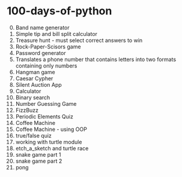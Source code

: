 # 100-days-of-python

0. Band name generator
1. Simple tip and bill split calculator
2. Treasure hunt - must select correct answers to win
3. Rock-Paper-Scisors game
4. Password generator
5. Translates a phone number that contains letters into two formats containing only numbers
6. Hangman game
7. Caesar Cypher  
8. Silent Auction App
9. Calculator
10. Binary search
11. Number Guessing Game
12. FizzBuzz
13. Periodic Elements Quiz
14. Coffee Machine
15. Coffee Machine - using OOP
16. true/false quiz
17. working with turtle module
18. etch_a_sketch and turtle race
19. snake game part 1
20. snake game part 2
21. pong
